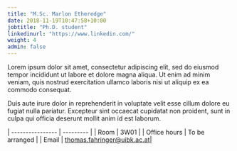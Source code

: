 ```yaml
---
title: "M.Sc. Marlon Etheredge"
date: 2018-11-19T10:47:58+10:00
jobtitle: "Ph.D. student"
linkedinurl: "https://www.linkedin.com/"
weight: 4
admin: false
---
```


Lorem ipsum dolor sit amet, consectetur adipiscing elit, sed do eiusmod tempor incididunt ut labore et dolore magna aliqua. Ut enim ad minim veniam, quis nostrud exercitation ullamco laboris nisi ut aliquip ex ea commodo consequat.

Duis aute irure dolor in reprehenderit in voluptate velit esse cillum dolore eu fugiat nulla pariatur. Excepteur sint occaecat cupidatat non proident, sunt in culpa qui officia deserunt mollit anim id est laborum.

| ----------------  | --------- | 
| Room              | 3W01      | 
| Office hours      | To be arranged |
| Email             | [thomas.fahringer@uibk.ac.at](mailto:thomas.fahringer@uibk.ac.at)| 